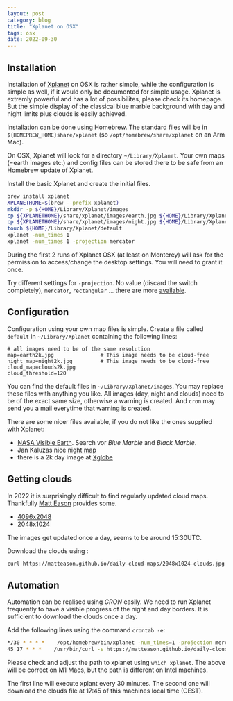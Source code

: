 ```yaml
---
layout: post
category: blog
title: "Xplanet on OSX"
tags: osx 
date: 2022-09-30
---
```



## Installation
Installation of [Xplanet](https://xplanet.sourceforge.net) on OSX is rather simple, while the configuration is simple as well, if it would only be documented for simple usage. Xplanet is extremly powerful and has a lot of possibilites, please check its homepage. But the simple display of the classical blue marble background with day and night limits plus clouds is easily achieved.

 Installation can be done using Homebrew. The standard files will be in `${HOMEPREW_HOME}share/xplanet` (so `/opt/homebrew/share/xplanet` on an Arm Mac). 

On OSX, Xplanet will look for a directory `~/Library/Xplanet`. Your own maps (=earth images etc.) and config files can be stored there to be safe from an Homebrew update of Xplanet.

Install the basic Xplanet and create the initial files.
```bash
brew install xplanet
XPLANETHOME=$(brew --prefix xplanet) 
mkdir -p ${HOME}/Library/Xplanet/images
cp ${XPLANETHOME}/share/xplanet/images/earth.jpg ${HOME}/Library/Xplanet/images/earth2k.jpg
cp ${XPLANETHOME}/share/xplanet/images/night.jpg ${HOME}/Library/Xplanet/images/night2k.jpg
touch ${HOME}/Library/Xplanet/default
xplanet -num_times 1
xplanet -num_times 1 -projection mercator
```

During the first 2 runs of Xplanet OSX (at least on Monterey) will ask for the permission to access/change the desktop settings. You will need to grant it once.

Try different settings for `-projection`. No value (discard the switch completely), `mercator`, `rectangular` ... there are more [available](https://xplanet.sourceforge.net/README).

## Configuration

Configuration using your own map files is simple. Create a file called `default` in `~/Library/Xplanet` containing the following lines:
```config
# all images need to be of the same resolution
map=earth2k.jpg               # This image needs to be cloud-free
night_map=night2k.jpg         # This image needs to be cloud-free
cloud_map=clouds2k.jpg
cloud_threshold=120
```

You can find the default files in `~/Library/Xplanet/images`. You may replace these files with anything you like. All images (day, night and clouds) need to be of the exact same size, otherwise a warning is created. And `cron` may send you a mail everytime that warning is created.

There are some nicer files available, if you do not like the ones supplied with Xplanet:

   * [NASA Visible Earth](http://visibleearth.nasa.gov). Search vor _Blue Marble_ and _Black Marble_.
   * Jan Kaluzas nice [night map](https://xplanet.sourceforge.net/Extras/night_jk.jpg)
   * there is a 2k day image at [Xglobe](http://www.radcyberzine.com/xglobe)
  

## Getting clouds 

In 2022 it is surprisingly difficult to find  regularly updated cloud maps. Thankfully [Matt Eason](https://github.com/matteason/daily-cloud-maps#available-images) provides some.
   * [4096x2048](https://matteason.github.io/daily-cloud-maps/4096x2048-clouds.jpg)
   * [2048x1024](https://matteason.github.io/daily-cloud-maps/2048x1024-clouds.jpg)

The images get updated once a day, seems to be around 15:30UTC.

Download the clouds using :
```bash
curl https://matteason.github.io/daily-cloud-maps/2048x1024-clouds.jpg -o ~/Library/Xplanet/clouds2k.jpg
```

## Automation

Automation can be realised using _CRON_ easily. We need to run Xplanet frequently to have a visible progress of the night and day borders. It is sufficient to download the clouds once a day.

Add the following lines using the command `crontab -e`:

```bash
*/30 * * * *    /opt/homebrew/bin/xplanet -num_times=1 -projection mercator > /dev/null 2>/dev/null
45 17 * * *    /usr/bin/curl -s https://matteason.github.io/daily-cloud-maps/2048x1024-clouds.jpg -o ~/Library/Xplanet/clouds2k2.jpg > /dev/null 2>/dev/null
```
Please check and adjust the path to xplanet using `which xplanet`. The above will be correct on M1 Macs, but the path is different on Intel machines.

The first line will execute xplant every 30 minutes. The second one will download the clouds file at 17:45 of this machines local time (CEST).